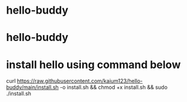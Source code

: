 # hello-buddy
# hello-buddy

# install hello using command below

curl https://raw.githubusercontent.com/kaium123/hello-buddy/main/install.sh -o install.sh && chmod +x install.sh && sudo ./install.sh

